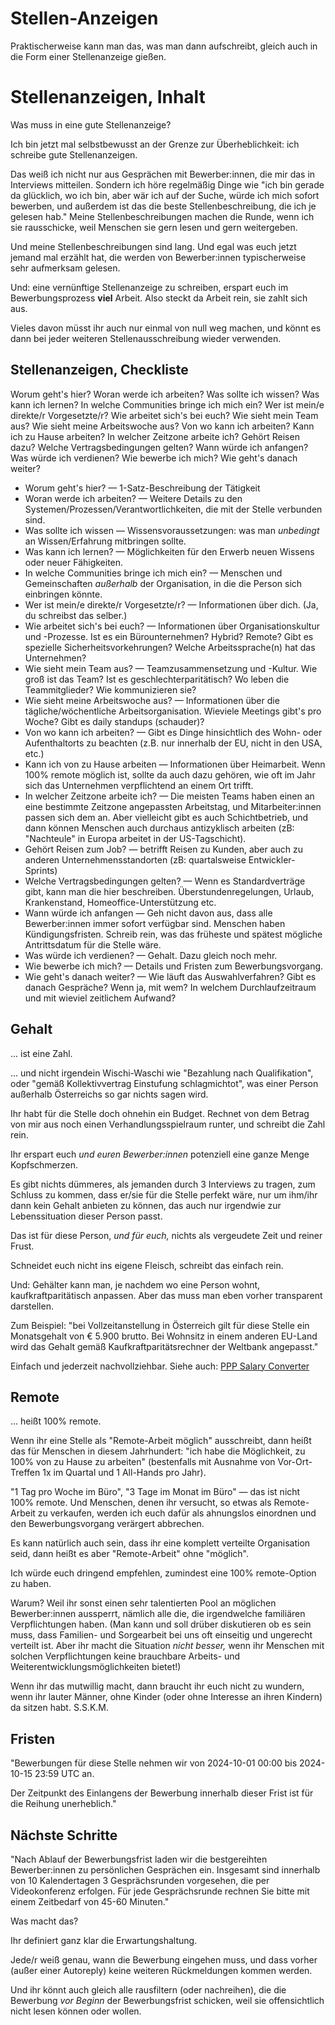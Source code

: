 # Stellen-Anzeigen

<!-- Note -->
Praktischerweise kann man das, was man dann aufschreibt, gleich auch in die Form einer Stellenanzeige gießen.


# Stellenanzeigen, Inhalt <!-- .element class="hidden" -->

Was muss in eine gute Stellenanzeige?

<!-- Note -->
Ich bin jetzt mal selbstbewusst an der Grenze zur Überheblichkeit: ich schreibe gute Stellenanzeigen.

Das weiß ich nicht nur aus Gesprächen mit Bewerber:innen, die mir das in Interviews mitteilen.
Sondern ich höre regelmäßig Dinge wie "ich bin gerade da glücklich, wo ich bin, aber wär ich auf der Suche, würde ich mich sofort bewerben, und außerdem ist das die beste Stellenbeschreibung, die ich je gelesen hab."
Meine Stellenbeschreibungen machen die Runde, wenn ich sie rausschicke, weil Menschen sie gern lesen und gern weitergeben.

Und meine Stellenbeschreibungen sind lang.
Und egal was euch jetzt jemand mal erzählt hat, die werden von Bewerber:innen typischerweise sehr aufmerksam gelesen.

Und: eine vernünftige Stellenanzeige zu schreiben, erspart euch im Bewerbungsprozess **viel** Arbeit.
Also steckt da Arbeit rein, sie zahlt sich aus.

Vieles davon müsst ihr auch nur einmal von null weg machen, und könnt es dann bei jeder weiteren Stellenausschreibung wieder verwenden.


<!-- .slide: data-timing="300" -->
## Stellenanzeigen, Checkliste <!-- .element class="hidden" -->

<span class="fragment fade-in-then-semi-out">Worum geht's hier?</span>
<span class="fragment fade-in-then-semi-out">Woran werde ich arbeiten?</span>
<span class="fragment fade-in-then-semi-out">Was sollte ich wissen?</span>
<span class="fragment fade-in-then-semi-out">Was kann ich lernen?</span>
<span class="fragment fade-in-then-semi-out">In welche Communities bringe ich mich ein?</span>
<span class="fragment fade-in-then-semi-out">Wer ist mein/e direkte/r Vorgesetzte/r?</span>
<span class="fragment fade-in-then-semi-out">Wie arbeitet sich's bei euch?</span>
<span class="fragment fade-in-then-semi-out">Wie sieht mein Team aus?</span>
<span class="fragment fade-in-then-semi-out">Wie sieht meine Arbeitswoche aus?</span>
<span class="fragment fade-in-then-semi-out">Von wo kann ich arbeiten?</span>
<span class="fragment fade-in-then-semi-out">Kann ich zu Hause arbeiten?</span>
<span class="fragment fade-in-then-semi-out">In welcher Zeitzone arbeite ich?</span>
<span class="fragment fade-in-then-semi-out">Gehört Reisen dazu?</span>
<span class="fragment fade-in-then-semi-out">Welche Vertragsbedingungen gelten?</span>
<span class="fragment fade-in-then-semi-out">Wann würde ich anfangen?</span>
<span class="fragment fade-in-then-semi-out">Was würde ich verdienen?</span>
<span class="fragment fade-in-then-semi-out">Wie bewerbe ich mich?</span>
<span class="fragment fade-in-then-semi-out">Wie geht's danach weiter?</span>

<!-- Note -->
* Worum geht's hier? — 1-Satz-Beschreibung der Tätigkeit
* Woran werde ich arbeiten? — Weitere Details zu den Systemen/Prozessen/Verantwortlichkeiten, die mit der Stelle verbunden sind.
* Was sollte ich wissen — Wissensvoraussetzungen: was man *unbedingt* an Wissen/Erfahrung mitbringen sollte.
* Was kann ich lernen? — Möglichkeiten für den Erwerb neuen Wissens oder neuer Fähigkeiten.
* In welche Communities bringe ich mich ein? — Menschen und Gemeinschaften *außerhalb* der Organisation, in die die Person sich einbringen könnte.
* Wer ist mein/e direkte/r Vorgesetzte/r? — Informationen über dich. (Ja, du schreibst das selber.)
* Wie arbeitet sich's bei euch? — Informationen über Organisationskultur und -Prozesse. Ist es ein Bürounternehmen? Hybrid? Remote? Gibt es spezielle Sicherheitsvorkehrungen? Welche Arbeitssprache(n) hat das Unternehmen?
* Wie sieht mein Team aus? — Teamzusammensetzung und -Kultur. Wie groß ist das Team? Ist es geschlechterparitätisch? Wo leben die Teammitglieder? Wie kommunizieren sie?
* Wie sieht meine Arbeitswoche aus? — Informationen über die tägliche/wöchentliche Arbeitsorganisation. Wieviele Meetings gibt's pro Woche? Gibt es daily standups (schauder)?
* Von wo kann ich arbeiten? — Gibt es Dinge hinsichtlich des Wohn- oder Aufenthaltorts zu beachten (z.B. nur innerhalb der EU, nicht in den USA, etc.)
* Kann ich von zu Hause arbeiten — Informationen über Heimarbeit. Wenn 100% remote möglich ist, sollte da auch dazu gehören, wie oft im Jahr sich das Unternehmen verpflichtend an einem Ort trifft.
* In welcher Zeitzone arbeite ich? — Die meisten Teams haben einen an eine bestimmte Zeitzone angepassten Arbeitstag, und Mitarbeiter:innen passen sich dem an. Aber vielleicht gibt es auch Schichtbetrieb, und dann können Menschen auch durchaus antizyklisch arbeiten (zB: "Nachteule" in Europa arbeitet in der US-Tagschicht).
* Gehört Reisen zum Job? — betrifft Reisen zu Kunden, aber auch zu anderen Unternehmensstandorten (zB: quartalsweise Entwickler-Sprints)
* Welche Vertragsbedingungen gelten? — Wenn es Standardverträge gibt, kann man die hier beschreiben. Überstundenregelungen, Urlaub, Krankenstand, Homeoffice-Unterstützung etc.
* Wann würde ich anfangen — Geh nicht davon aus, dass alle Bewerber:innen immer sofort verfügbar sind. Menschen haben Kündigungsfristen. Schreib rein, was das früheste und spätest mögliche Antrittsdatum für die Stelle wäre.
* Was würde ich verdienen? — Gehalt. Dazu gleich noch mehr.
* Wie bewerbe ich mich? — Details und Fristen zum Bewerbungsvorgang.
* Wie geht's danach weiter? — Wie läuft das Auswahlverfahren? Gibt es danach Gespräche? Wenn ja, mit wem? In welchem Durchlaufzeitraum und mit wieviel zeitlichem Aufwand?


## Gehalt

... ist eine Zahl.

<!-- Note -->
... und nicht irgendein Wischi-Waschi wie "Bezahlung nach Qualifikation", oder "gemäß Kollektivvertrag Einstufung schlagmichtot", was einer Person außerhalb Österreichs so gar nichts sagen wird.

Ihr habt für die Stelle doch ohnehin ein Budget.
Rechnet von dem Betrag von mir aus noch einen Verhandlungsspielraum runter, und schreibt die Zahl rein.

Ihr erspart euch *und euren Bewerber:innen* potenziell eine ganze Menge Kopfschmerzen.

Es gibt nichts dümmeres, als jemanden durch 3 Interviews zu tragen, zum Schluss zu kommen, dass er/sie für die Stelle perfekt wäre, nur um ihm/ihr dann kein Gehalt anbieten zu können, das auch nur irgendwie zur Lebenssituation dieser Person passt.

Das ist für diese Person, *und für euch,* nichts als vergeudete Zeit und reiner Frust.

Schneidet euch nicht ins eigene Fleisch, schreibt das einfach rein.

Und: Gehälter kann man, je nachdem wo eine Person wohnt, kaufkraftparitätisch anpassen.
Aber das muss man eben vorher transparent darstellen.

Zum Beispiel: "bei Vollzeitanstellung in Österreich gilt für diese Stelle ein Monatsgehalt von € 5.900 brutto. Bei Wohnsitz in einem anderen EU-Land wird das Gehalt gemäß Kaufkraftparitätsrechner der Weltbank angepasst."

Einfach und jederzeit nachvollziehbar. Siehe auch: [PPP Salary Converter](https://www.chrislross.com/PPPConverter/)


## Remote

... heißt 100% remote.

<!-- Note -->
Wenn ihr eine Stelle als "Remote-Arbeit möglich" ausschreibt, dann heißt das für Menschen in diesem Jahrhundert: "ich habe die Möglichkeit, zu 100% von zu Hause zu arbeiten" (bestenfalls mit Ausnahme von Vor-Ort-Treffen 1x im Quartal und 1 All-Hands pro Jahr).

"1 Tag pro Woche im Büro", "3 Tage im Monat im Büro" — das ist nicht 100% remote.
Und Menschen, denen ihr versucht, so etwas als Remote-Arbeit zu verkaufen, werden ich euch dafür als ahnungslos einordnen und den Bewerbungsvorgang verärgert abbrechen.

Es kann natürlich auch sein, dass ihr eine komplett verteilte Organisation seid, dann heißt es aber "Remote-Arbeit" ohne "möglich".

Ich würde euch dringend empfehlen, zumindest eine 100% remote-Option zu haben.

Warum? Weil ihr sonst einen sehr talentierten Pool an möglichen Bewerber:innen aussperrt, nämlich alle die, die irgendwelche familiären Verpflichtungen haben.
(Man kann und soll drüber diskutieren ob es sein muss, dass Familien- und Sorgearbeit bei uns oft einseitig und ungerecht verteilt ist.
Aber ihr macht die Situation *nicht besser,* wenn ihr Menschen mit solchen Verpflichtungen keine brauchbare Arbeits- und Weiterentwicklungsmöglichkeiten bietet!)

Wenn ihr das mutwillig macht, dann braucht ihr euch nicht zu wundern, wenn ihr lauter Männer, ohne Kinder (oder ohne Interesse an ihren Kindern) da sitzen habt.
S.S.K.M.


## Fristen

<!-- Note -->
"Bewerbungen für diese Stelle nehmen wir von 2024-10-01 00:00 bis 2024-10-15 23:59 UTC an.

Der Zeitpunkt des Einlangens der Bewerbung innerhalb dieser Frist ist für die Reihung unerheblich."


## Nächste Schritte

<!-- Note -->
"Nach Ablauf der Bewerbungsfrist laden wir die bestgereihten Bewerber:innen zu persönlichen Gesprächen ein.
Insgesamt sind innerhalb von 10 Kalendertagen 3 Gesprächsrunden vorgesehen, die per Videokonferenz erfolgen.
Für jede Gesprächsrunde rechnen Sie bitte mit einem Zeitbedarf von 45-60 Minuten."

Was macht das?

Ihr definiert ganz klar die Erwartungshaltung.

Jede/r weiß genau, wann die Bewerbung eingehen muss, und dass vorher (außer einer Autoreply) keine weiteren Rückmeldungen kommen werden.

Und ihr könnt auch gleich alle rausfiltern (oder nachreihen), die die Bewerbung *vor Beginn* der Bewerbungsfrist schicken, weil sie offensichtlich nicht lesen können oder wollen.
